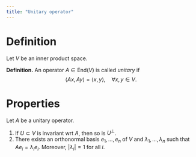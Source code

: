 ```yaml
---
title: "Unitary operator"
---
```


# Definition
Let $V$ be an inner product space.

**Definition.** An operator $A\in\text{End}(V)$ is called *unitary* if $$\langle Ax,Ay\rangle=\langle x,y\rangle,\quad\forall x,y\in V.$$

# Properties
Let $A$ be a unitary operator.

1. If $U\subset V$ is invariant wrt $A$, then so is $U^\perp$.
2. There exists an orthonormal basis $e_1,\dots,e_n$ of $V$ and $\lambda_1,\dots,\lambda_n$ such that $Ae_i=\lambda_ie_i$. Moreover, $|\lambda_i|=1$ for all $i$.